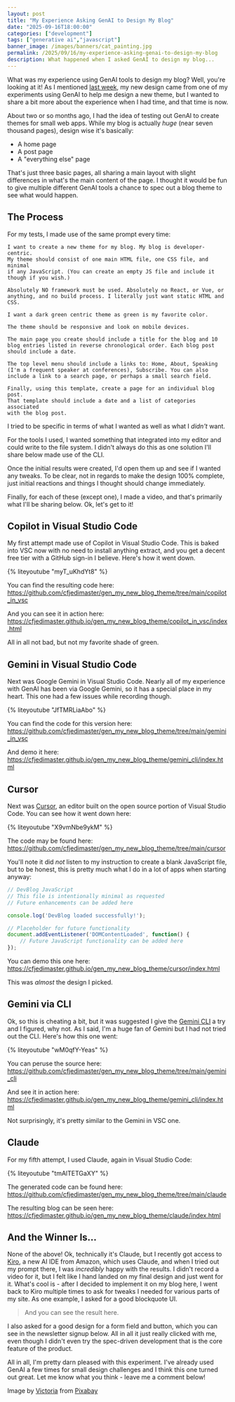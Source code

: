 ```yaml
---
layout: post
title: "My Experience Asking GenAI to Design My Blog"
date: "2025-09-16T18:00:00"
categories: ["development"]
tags: ["generative ai","javascript"]
banner_image: /images/banners/cat_painting.jpg
permalink: /2025/09/16/my-experience-asking-genai-to-design-my-blog
description: What happened when I asked GenAI to design my blog...
---
```


What was my experience using GenAI tools to design my blog? Well, you're looking at it! As I mentioned [last week](https://www.raymondcamden.com/2025/09/10/time-for-something-new), my new design came from one of my experiments using GenAI to help me design a new theme, but I wanted to share a bit more about the experience when I had time, and that time is now. 

About two or so months ago, I had the idea of testing out GenAI to create themes for small web apps. While my blog is actually *huge* (near seven thousand pages), design wise it's basically:

* A home page
* A post page
* A "everything else" page

That's just three basic pages, all sharing a main layout with slight differences in what's the main content of the page. I thought it would be fun to give multiple different GenAI tools a chance to spec out a blog theme to see what would happen. 

## The Process 

For my tests, I made use of the same prompt every time:

```
I want to create a new theme for my blog. My blog is developer-centric. 
My theme should consist of one main HTML file, one CSS file, and minimal 
if any JavaScript. (You can create an empty JS file and include it 
though if you wish.)

Absolutely NO framework must be used. Absolutely no React, or Vue, or 
anything, and no build process. I literally just want static HTML and CSS. 

I want a dark green centric theme as green is my favorite color. 

The theme should be responsive and look on mobile devices.

The main page you create should include a title for the blog and 10 
blog entries listed in reverse chronological order. Each blog post 
should include a date.

The top level menu should include a links to: Home, About, Speaking 
(I'm a frequent speaker at conferences), Subscribe. You can also 
include a link to a search page, or perhaps a small search field. 

Finally, using this template, create a page for an individual blog post. 
That template should include a date and a list of categories associated 
with the blog post. 
```

I tried to be specific in terms of what I wanted as well as what I *didn't* want. 

For the tools I used, I wanted something that integrated into my editor and could write to the file system. I didn't always do this as one solution I'll share below made use of the CLI. 

Once the initial results were created, I'd open them up and see if I wanted any tweaks. To be clear, not in regards to make the design 100% complete, just initial reactions and things I thought should change immediately.

Finally, for each of these (except one), I made a video, and that's primarily what I'll be sharing below. Ok, let's get to it!

## Copilot in Visual Studio Code

My first attempt made use of Copilot in Visual Studio Code. This is baked into VSC now with no need to install anything extract, and you get a decent free tier with a GitHub sign-in I believe. Here's how it went down.

{% liteyoutube "myT_uKhdYt8" %}

You can find the resulting code here: <https://github.com/cfjedimaster/gen_my_new_blog_theme/tree/main/copilot_in_vsc>

And you can see it in action here: <https://cfjedimaster.github.io/gen_my_new_blog_theme/copilot_in_vsc/index.html>

All in all not bad, but not my favorite shade of green.

## Gemini in Visual Studio Code

Next was Google Gemini in Visual Studio Code. Nearly all of my experience with GenAI has been via Google Gemini, so it has a special place in my heart. This one had a few issues while recording though.

{% liteyoutube "JfTMRLiaAbo" %}

You can find the code for this version here: <https://github.com/cfjedimaster/gen_my_new_blog_theme/tree/main/gemini_in_vsc>

And demo it here: <https://cfjedimaster.github.io/gen_my_new_blog_theme/gemini_cli/index.html>

## Cursor

Next was [Cursor](https://cursor.com/en), an editor built on the open source portion of Visual Studio Code. You can see how it went down here:

{% liteyoutube "X9vmNbe9ykM" %}

The code may be found here: <https://github.com/cfjedimaster/gen_my_new_blog_theme/tree/main/cursor>

You'll note it did *not* listen to my instruction to create a blank JavaScript file, but to be honest, this is pretty much what I do in a lot of apps when starting anyway:

```js
// DevBlog JavaScript
// This file is intentionally minimal as requested
// Future enhancements can be added here

console.log('DevBlog loaded successfully!');

// Placeholder for future functionality
document.addEventListener('DOMContentLoaded', function() {
    // Future JavaScript functionality can be added here
});
```

You can demo this one here: <https://cfjedimaster.github.io/gen_my_new_blog_theme/cursor/index.html>

This was *almost* the design I picked. 

## Gemini via CLI

Ok, so this is cheating a bit, but it was suggested I give the [Gemini CLI](https://cloud.google.com/gemini/docs/codeassist/gemini-cli) a try and I figured, why not. As I said, I'm a huge fan of Gemini but I had not tried out the CLI. Here's how this one went:

{% liteyoutube "wM0qfY-Yeas" %}

You can peruse the source here: <https://github.com/cfjedimaster/gen_my_new_blog_theme/tree/main/gemini_cli>

And see it in action here: <https://cfjedimaster.github.io/gen_my_new_blog_theme/gemini_cli/index.html>

Not surprisingly, it's pretty similar to the Gemini in VSC one.

## Claude

For my fifth attempt, I used Claude, again in Visual Studio Code:

{% liteyoutube "tmAlTETGaXY" %}

The generated code can be found here: <https://github.com/cfjedimaster/gen_my_new_blog_theme/tree/main/claude>

The resulting blog can be seen here: <https://cfjedimaster.github.io/gen_my_new_blog_theme/claude/index.html>

## And the Winner Is...

None of the above! Ok, technically it's Claude, but I recently got access to [Kiro](https://kiro.dev/), a new AI IDE from Amazon, which uses Claude, and when I tried out my prompt there, I was *incredibly* happy with the results. I didn't record a video for it, but I felt like I hand landed on my final design and just went for it. What's cool is - after I decided to implement it on my blog here, I went back to Kiro multiple times to ask for tweaks I needed for various parts of my site. As one example, I asked for a good blockquote UI.

<blockquote>
And you can see the result here.
</blockquote>

I also asked for a good design for a form field and button, which you can see in the newsletter signup below. All in all it just really clicked with me, even though I didn't even try the spec-driven development that is the core feature of the product. 

All in all, I'm pretty darn pleased with this experiment. I've already used GenAI a few times for small design challenges and I think this one turned out great. Let me know what you think - leave me a comment below!

Image by <a href="https://pixabay.com/users/vika_glitter-6314823/?utm_source=link-attribution&utm_medium=referral&utm_campaign=image&utm_content=6775790">Victoria</a> from <a href="https://pixabay.com//?utm_source=link-attribution&utm_medium=referral&utm_campaign=image&utm_content=6775790">Pixabay</a>
